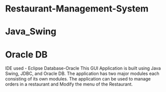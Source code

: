 # Restaurant-Management-System
# Java_Swing
# Oracle DB
IDE used - Eclipse 
Database-Oracle
This GUI Application is built using Java Swing, JDBC, and Oracle DB. The application has two major modules each consisting of its own modules. The application can be used to manage orders in a restaurant and Modify the menu of the Restaurant.

